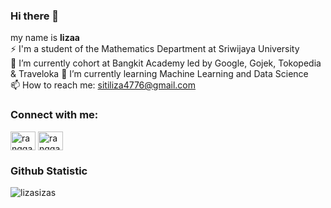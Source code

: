 ### Hi there 👋
my name is **lizaa** <br>
⚡ I'm a student of the Mathematics Department at Sriwijaya University <br>
🔭 I’m currently cohort at Bangkit Academy led by Google, Gojek, Tokopedia & Traveloka
🌱 I’m currently learning Machine Learning and Data Science <br>
📫 How to reach me: sitiliza4776@gmail.com <br>

<!--Feel free to connect with me on [LinkedIn](https://www.linkedin.com/in/sitilizla/) -->

<h3 align="left">Connect with me:</h3>
<p align="left">
<a href="https://www.linkedin.com/in/sitilizla" target="blank"><img align="center" src="https://raw.githubusercontent.com/rahuldkjain/github-profile-readme-generator/master/src/images/icons/Social/linked-in-alt.svg" alt="rangga saputra" height="30" width="40" /></a>
<a href="https://www.instagram.com/lizasizas/" target="blank"><img align="center" src="https://raw.githubusercontent.com/rahuldkjain/github-profile-readme-generator/master/src/images/icons/Social/instagram.svg" alt="rangga_saputra37" height="30" width="40" /></a>
</p>

### Github Statistic
<p align="left">
<!--<a href="https://github.com/lizasizas">
  <img height="180em" src="https://github-readme-stats-eight-theta.vercel.app/api?username=lizasizas&show_icons=true&theme=algolia&include_all_commits=true&count_private=true"/>
  <img height="180em" src="https://github-readme-stats-eight-theta.vercel.app/api/top-langs/?username=lizasizas&layout=compact&langs_count=8&theme=algolia"/>
</a>
  -->
<p><img src="https://github-readme-stats.vercel.app/api/top-langs?username=lizasizas&show_icons=true&locale=en&layout=compact" alt="lizasizas" /></p>

</p>
  
<!--
**lizasizas/lizasizas** is a ✨ _special_ ✨ repository because its `README.md` (this file) appears on your GitHub profile.

Here are some ideas to get you started:

- 🔭 I’m currently working on ...
- 🌱 I’m currently learning ...
- 👯 I’m looking to collaborate on ...
- 🤔 I’m looking for help with ...
- 💬 Ask me about ...
- 📫 How to reach me: ...
- 😄 Pronouns: ...
- ⚡ Fun fact: ...
-->

